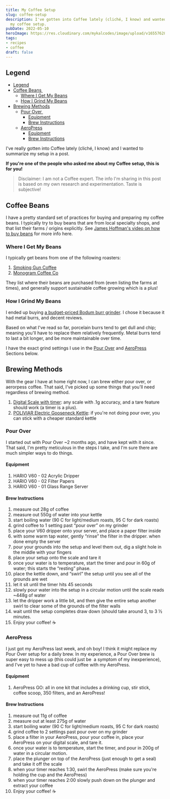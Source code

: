 ```yaml
---
title: My Coffee Setup
slug: coffee-setup
description: I've gotten into Coffee lately (cliché, I know) and wanted to summarize
  my coffee setup.
pubDate: 2022-05-10
heroImage: https://res.cloudinary.com/mykalcodes/image/upload/v1655762856/Mykal%20Codes/coffee-setup.webp
tags:
- recipes
- coffee
draft: false
---
```

## Legend

- [Legend](#legend)
- [Coffee Beans ](#coffee-beans)
  - [Where I Get My Beans](#where-i-get-my-beans)
  - [How I Grind My Beans](#how-i-grind-my-beans)
- [Brewing Methods](#brewing-methods)
  - [Pour Over ](#pour-over)
    - [Equipment](#equipment)
    - [Brew Instructions](#brew-instructions)
  - [AeroPress](#aeropress)
    - [Equipment](#equipment-1)
    - [Brew Instructions](#brew-instructions-1)

I've really gotten into Coffee lately (cliché, I know) and I wanted to summarize my setup in a post.

**If you're one of the people who asked me about my Coffee setup, this is for you!**

> Disclaimer: I am not a Coffee expert. The info I'm sharing in this post is based on my own research and experimentation. Taste is subjective!

## Coffee Beans 

I have a pretty standard set of practices for buying and preparing my coffee beans. I typically try to buy beans that are from local specialty shops, and that list their farms / origins explicitly. See [James Hoffman's video on how to buy beans](https://www.youtube.com/watch?v=O9YnLFrM7Fs) for more info here.

### Where I Get My Beans

I typically get beans from one of the following roasters:

1.  [Smoking Gun Coffee](https://smokingguncoffee.com/)
2.  [Monogram Coffee Co](https://monogramcoffee.com/)

They list where their beans are purchased from (even listing the farms at times), and generally support sustainable coffee growing which is a plus!

### How I Grind My Beans

I ended up buying [a budget-priced Bodum burr grinder](https://www.bodum.com/ca/en/11750-01us-bistro). I chose it because it had metal burrs, and decent reviews.

Based on what I've read so far, porcelain burrs tend to get dull and chip; meaning you'll have to replace them relatively frequently. Metal burrs tend to last a bit longer, and be more maintainable over time.

I have the exact grind settings I use in the [Pour Over](#pour-over) and [AeroPress](#aeropress) Sections below.

## Brewing Methods

With the gear I have at home right now, I can brew either pour over, or aerorpess coffee. That said, I've picked up some things that you'll need regardless of brewing method.

1.  [Digital Scale with timer](https://www.amazon.ca/gp/product/B07L2KV94G/ref=ppx_yo_dt_b_asin_title_o02_s00?ie=UTF8&psc=1): any scale with .1g accuracy, and a tare feature should work (a timer is a plus).
2.  [POLIVIAR Electric Gooseneck Kettle](https://www.amazon.ca/POLIVIAR-Electric-Gooseneck-Kettle-JX2020-EKG/dp/B08XGN42YT/?th=1): if you're not doing pour over, you can stick with a cheaper standard kettle

### Pour Over 

I started out with Pour Over ~2 months ago, and have kept with it since. That said, I'm pretty meticulous in the steps I take, and I'm sure there are much simpler ways to do things.

#### Equipment

1.  HARIO V60 - 02 Acrylic Dripper
2.  HARIO V60 - 02 Filter Papers
3.  HARIO V60 - 01 Glass Range Server

#### Brew Instructions

1.  measure out 28g of coffee
2.  measure out 550g of water into your kettle
3.  start boiling water (90 C for light/medium roasts, 95 C for dark roasts)
4.  grind coffee to 1 setting past “pour over” on my grinder
5.  place your V60 dripper onto your server, and place a paper filter inside
6.  with some warm tap water, gently “rinse” the filter in the dripper. when done empty the server
7.  pour your grounds into the setup and level them out, dig a slight hole in the middle with your fingers
8.  place your setup onto the scale and tare it
9.  once your water is to temperature, start the timer and pour in 60g of water; this starts the “resting” phase.
10. place the kettle down, and “swirl” the setup until you see all of the grounds are wet
11. let it sit until the timer hits 45 seconds
12. slowly pour water into the setup in a circular motion until the scale reads ~448g of water
13. let the dripper work a little bit, and then give the entire setup another swirl to clear some of the grounds of the filter walls
14. wait until the setup completes draw down (should take around 3, to 3 ½ minutes.
15. Enjoy your coffee! ☕

### AeroPress

I just got my AeroPress last week, and oh boy! I think it might replace my Pour Over setup for a daily brew. In my experience, a Pour Over brew is super easy to mess up (this could just be  a symptom of my inexperience), and I've yet to have a bad cup of coffee with my AeroPress.

#### Equipment

1.  AeroPress GO: all in one kit that includes a drinking cup, stir stick, coffee scoop, 350 filters, and an AeroPress!

#### Brew Instructions

1.  measure out 11g of coffee
2.  measure out at least 275g of water
3.  start boiling water (90 C for light/medium roasts, 95 C for dark roasts)
4.  grind coffee to 2 settings past pour over on my grinder
5.  place a filter in your AeroPress, pour your coffee in, place your AeroPress on your digital scale, and tare it.
6.  once your water is to temperature, start the timer, and pour in 200g of water in a circular motion.
7.  place the plunger on top of the AeroPress (just enough to get a seal) and take it off the scale
8.  when your timer reaches 1:30, swirl the AeroPress (make sure you're holding the cup and the AeroPress)
9.  when your timer reaches 2:00 slowly push down on the plunger and extract your coffee
10. Enjoy your coffee! ☕